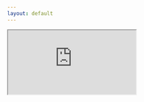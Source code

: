 ```yaml
---
layout: default
---
```



<div class="resp-div full-page-div-vault">
  <iframe class="resp-iframe full-page-iframe-vault"
          src="https://openvault.jgrizou.com/#/ui/level_6.json"
          allow="microphone">
  </iframe>
</div>

